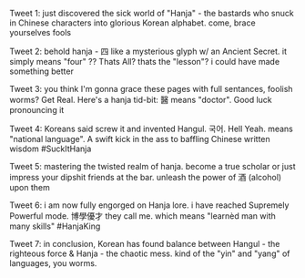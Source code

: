 Tweet 1:
just discovered the sick world of "Hanja" - the bastards who snuck in Chinese characters into glorious Korean alphabet. come, brace yourselves fools

Tweet 2:
behold hanja - 四 like a mysterious glyph w/ an Ancient Secret. it simply means "four" ?? Thats All? thats the "lesson"? i could have made something better

Tweet 3:
you think I'm gonna grace these pages with full sentances, foolish worms? Get Real. Here's a hanja tid-bit: 醫 means "doctor". Good luck pronouncing it

Tweet 4:
Koreans said screw it and invented Hangul. 국어. Hell Yeah. means "national language". A swift kick in the ass to baffling Chinese written wisdom #SuckItHanja

Tweet 5:
mastering the twisted realm of hanja. become a true scholar or just impress your dipshit friends at the bar. unleash the power of 酒 (alcohol) upon them

Tweet 6:
i am now fully engorged on Hanja lore. i have reached Supremely Powerful mode. 博學優才 they call me. which means "learnèd man with many skills" #HanjaKing

Tweet 7:
in conclusion, Korean has found balance between Hangul - the righteous force & Hanja - the chaotic mess. kind of the "yin" and "yang" of languages, you worms.